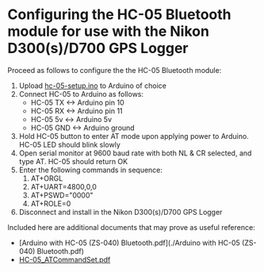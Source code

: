 # Configuring the HC-05 Bluetooth module for use with the Nikon D300(s)/D700 GPS Logger
Proceed as follows to configure the the HC-05 Bluetooth module:
1. Upload [hc-05-setup.ino](./hc-05-setup.ino) to Arduino of choice
2. Connect HC-05 to Arduino as follows:
	- HC-05 TX <-> Arduino pin 10
	- HC-05 RX <-> Arduino pin 11
	- HC-05 5v <-> Arduino 5v
	- HC-05 GND <-> Arduino ground
3. Hold HC-05 button to enter AT mode upon applying power to Arduino. HC-05 LED should blink slowly
4. Open serial monitor at 9600 baud rate with both NL & CR selected, and type AT. HC-05 should return OK
5. Enter the following commands in sequence:
	1. AT+ORGL
	2. AT+UART=4800,0,0
	3. AT+PSWD="0000"
	4. AT+ROLE=0
6. Disconnect and install in the Nikon D300(s)/D700 GPS Logger

Included here are additional documents that may prove as useful reference:
- [Arduino with HC-05 (ZS-040) Bluetooth.pdf](./Arduino with HC-05 (ZS-040) Bluetooth.pdf)
- [HC-05_ATCommandSet.pdf](./HC-05_ATCommandSet.pdf)